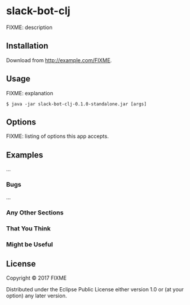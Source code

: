 # slack-bot-clj

FIXME: description

## Installation

Download from http://example.com/FIXME.

## Usage

FIXME: explanation

    $ java -jar slack-bot-clj-0.1.0-standalone.jar [args]

## Options

FIXME: listing of options this app accepts.

## Examples

...

### Bugs

...

### Any Other Sections
### That You Think
### Might be Useful

## License

Copyright © 2017 FIXME

Distributed under the Eclipse Public License either version 1.0 or (at
your option) any later version.
